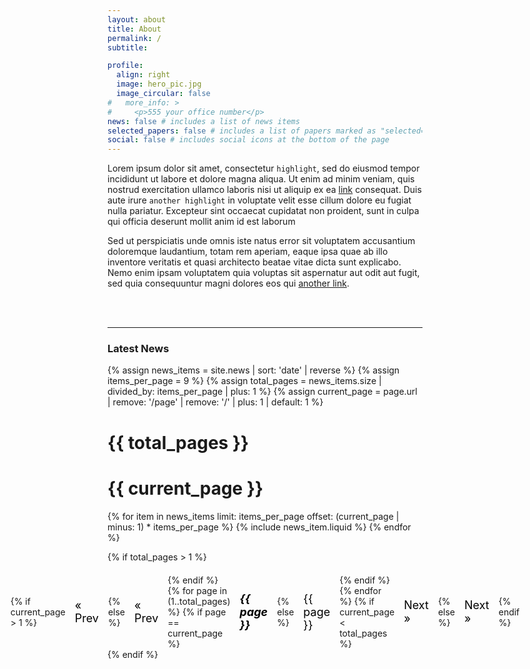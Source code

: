 ```yaml
---
layout: about
title: About
permalink: /
subtitle: 

profile:
  align: right
  image: hero_pic.jpg
  image_circular: false 
#   more_info: >
#     <p>555 your office number</p>
news: false # includes a list of news items
selected_papers: false # includes a list of papers marked as "selected={true}"
social: false # includes social icons at the bottom of the page
---
```


Lorem ipsum dolor sit amet, consectetur `highlight`, sed do eiusmod tempor incididunt ut labore et dolore magna aliqua. Ut enim ad minim veniam, quis nostrud exercitation ullamco laboris nisi ut aliquip ex ea [link](/al-folio/publications/) consequat. Duis aute irure `another highlight` in voluptate velit esse cillum dolore eu fugiat nulla pariatur. Excepteur sint occaecat cupidatat non proident, sunt in culpa qui officia deserunt mollit anim id est laborum 

Sed ut perspiciatis unde omnis iste natus error sit voluptatem accusantium doloremque laudantium, totam rem aperiam, eaque ipsa quae ab illo inventore veritatis et quasi architecto beatae vitae dicta sunt explicabo. Nemo enim ipsam voluptatem quia voluptas sit aspernatur aut odit aut fugit, sed quia consequuntur magni dolores eos qui [another link](/al-folio/publications/).

<br />
<br />
<hr />
<h3 class="utk-gray-changing">Latest News</h3>

{% assign news_items = site.news | sort: 'date' | reverse %}
{% assign items_per_page = 9 %}
{% assign total_pages = news_items.size | divided_by: items_per_page | plus: 1 %}
{% assign current_page = page.url | remove: '/page' | remove: '/' | plus: 1 | default: 1 %}

<h1>{{ total_pages }}</h1>
<h1>{{ current_page }}</h1>


<div class="news">
  <div class="grid">
    {% for item in news_items limit: items_per_page offset: (current_page | minus: 1) * items_per_page %}
      {% include news_item.liquid %}
    {% endfor %}
  </div>

<!-- Pagination links -->
{% if total_pages > 1 %}
  <div class="pagination-links">
    {% if current_page > 1 %}
      <a href="{{ site.baseurl }}/{% if current_page == 2 %}{% else %}page{{ current_page | minus: 1 }}/{% endif %}">&laquo; Prev</a>
    {% else %}
      <span>&laquo; Prev</span>
    {% endif %}
    {% for page in (1..total_pages) %}
      {% if page == current_page %}
        <em>{{ page }}</em>
      {% else %}
        <a href="{{ site.baseurl }}/{% if page == 1 %}{% else %}page{{ page }}/{% endif %}">{{ page }}</a>
      {% endif %}
    {% endfor %}
    {% if current_page < total_pages %}
      <a href="{{ site.baseurl }}/page{{ current_page | plus: 1 }}/">Next &raquo;</a>
    {% else %}
      <span>Next &raquo;</span>
    {% endif %}
  </div>
{% endif %}

<style>
.pagination-links {
  display: flex;
  justify-content: center;
  align-items: center;
  margin-top: 20px;
}

.pagination-links a,
.pagination-links span,
.pagination-links em {
  padding: 5px 10px;
  margin: 0 5px;
  font-size: 18px;
  text-decoration: none;
  color: #000000;
  transition: color 0.3s;
}

.pagination-links a:hover {
  color: #2698ba;
}

.pagination-links em {
  font-weight: bold;
  color: #2698ba;
}

.pagination-links .prev,
.pagination-links .next {
  font-weight: bold;
}

@media (prefers-color-scheme: light) {
  .pagination-links a,
  .pagination-links span,
  .pagination-links em {
    color: #000000 !important;
  }
}

@media (prefers-color-scheme: dark) {
  .pagination-links a,
  .pagination-links span,
  .pagination-links em {
    color: #ccc;
  }

  .pagination-links a:hover {
    color: #2698ba;
  }

  .pagination-links em {
    color: #2698ba;
  }
}
</style>